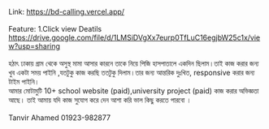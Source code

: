 
Link: https://bd-calling.vercel.app/
<br/> <br/>
Feature: 1.Click view Deatils
https://drive.google.com/file/d/1LMSiDVgXx7eurp0TfLuC16egjbW25c1x/view?usp=sharing
<br/> <br/>
হঠাৎ ঢাকায় গ্রাম থেকে অসুস্থ মামা আসার কারনে তাকে নিয়ে পিজি হাসপাতালে একদিন ছিলাম।তাই কাজ করার জন্য খুব একটা সময় পাইনি ,যতটুকু কাজ করছি ততটুকু দিলাম।তার জন্য আন্তরিক দুঃখিত, responsive করার জন্য টাইম পাইনি।
<br/>
আমার মোটামুটি  10+ school website (paid),university project (paid) কাজ করার অভিজ্ঞতা আছে। তাই আমায় যদি কাজ সুযোগ করে দেন আশা করি ভাল কিছু করতে পারবো ।
<br/> <br/>
Tanvir Ahamed
01923-982877
